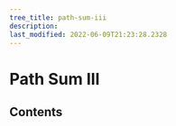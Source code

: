 ```yaml
---
tree_title: path-sum-iii
description: 
last_modified: 2022-06-09T21:23:28.2328
---
```


# Path Sum III

## Contents
